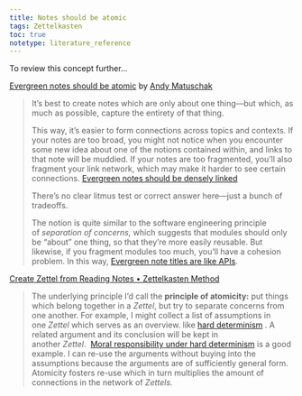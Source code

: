 ```yaml
---
title: Notes should be atomic
tags: Zettelkasten
toc: true
notetype: literature_reference
---
```


To review this concept further…

[Evergreen notes should be atomic](https://notes.andymatuschak.org/About_these_notes?stackedNotes=z4SDCZQeRo4xFEQ8H4qrSqd68ucpgE6LU155C&stackedNotes=z4Rrmh17vMBbauEGnFPTZSK3UmdsGExLRfZz1) by [Andy Matuschak](https://www.andymatuschak.org)
> It’s best to create notes which are only about one thing—but which, as much as possible, capture the entirety of that thing.
> 
> This way, it’s easier to form connections across topics and contexts. If your notes are too broad, you might not notice when you encounter some new idea about one of the notions contained within, and links to that note will be muddied. If your notes are too fragmented, you’ll also fragment your link network, which may make it harder to see certain connections. [Evergreen notes should be densely linked](https://notes.andymatuschak.org/z2HUE4ABbQjUNjrNemvkTCsLa1LPDRuwh1tXC)
> 
> There’s no clear litmus test or correct answer here—just a bunch of tradeoffs.
> 
> The notion is quite similar to the software engineering principle of _separation of concerns,_ which suggests that modules should only be “about” one thing, so that they’re more easily reusable. But likewise, if you fragment modules too much, you’ll have a cohesion problem. In this way, [Evergreen note titles are like APIs](https://notes.andymatuschak.org/z3XP5GRmd9z1D2qCE7pxUvbeSVeQuMiqz9x1C).

[Create Zettel from Reading Notes • Zettelkasten Method](https://zettelkasten.de/posts/create-zettel-from-reading-notes/)
> The underlying principle I’d call the **principle of atomicity:** put things which belong together in a _Zettel_, but try to separate concerns from one another. For example, I might collect a list of assumptions in one _Zettel_ which serves as an overview. like [hard determinism](http://en.wikipedia.org/wiki/Hard_determinism) . A related argument and its conclusion will be kept in another _Zettel_.  [Moral responsibility under hard determinism](http://en.wikipedia.org/wiki/Moral_responsibility#Hard_determinism) is a good example. I can re-use the arguments without buying into the assumptions because the arguments are of sufficiently general form. Atomicity fosters re-use which in turn multiplies the amount of connections in the network of _Zettels._